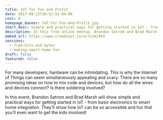 ```yaml
---
title: IoT for Fun and Profit
date: 2017-09-22T18:52:51-04:00
cost: 0
homepage_banner: IoT-For-Fun-And-Profit.jpg
short_desc: Simple and practical ways for getting started in IoT - from basic electronics to smart home integration
description: In this free online meetup, Brandon Satrom and Brad Marsh show simple and practical ways for getting started in IoT - from basic electronics to smart home integration.
embed_url: https://www.crowdcast.io/e/7v1mj9k9
sessions:
  - from-bits-and-bytes
  - making-smart-home-fun
draft: false
featured: false
---
```


For many developers, hardware can be intimidating. This is why the Internet of Things can seem simultaneously appealing and scary. There are so many promising ideas on how to mix code and devices, but how do all the wires and devices connect? Is there soldering involved?

In this event, Brandon Satrom and Brad Marsh will show simple and practical ways for getting started in IoT - from basic electronics to smart home integration. They’ll show how IoT can be so accessible and fun that you’ll even want to get the kids involved!
